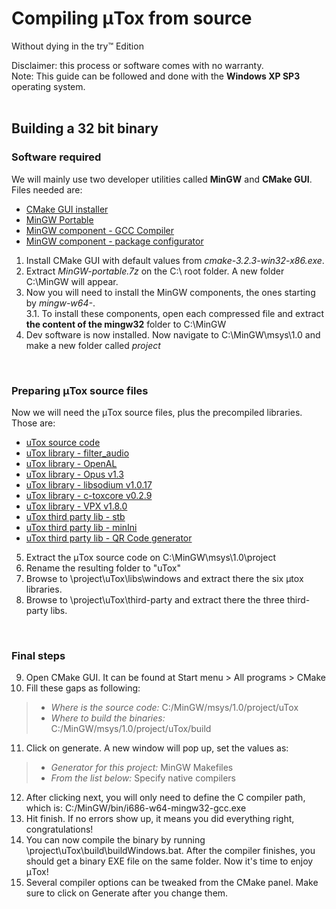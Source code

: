 # Compiling μTox from source

Without dying in the try™ Edition

Disclaimer: this process or software comes with no warranty. <br />
Note: This guide can be followed and done with the **Windows XP SP3** operating system.
<br />
<br />

## Building a 32 bit binary

### Software required

We will mainly use two developer utilities called **MinGW** and **CMake GUI**. Files needed are:

- [CMake GUI installer](https://github.com/blueclouds8666/uTox_XP/raw/files/utilities/cmake-3.2.3-win32-x86.exe)
- [MinGW Portable](https://github.com/blueclouds8666/uTox_XP/raw/files/utilities/MinGW-portable.7z)
- [MinGW component - GCC Compiler](https://github.com/blueclouds8666/uTox_XP/raw/files/utilities/MinGW%20Packages%20x86/mingw-w64-i686-7.1.0-release-win32-dwarf-rt_v5-rev2.7z)
- [MinGW component - package configurator](https://github.com/blueclouds8666/uTox_XP/raw/files/utilities/MinGW%20Packages%20x86/mingw-w64-i686-pkg-config-0.29-1-any.pkg.tar.xz)

1. Install CMake GUI with default values from *cmake-3.2.3-win32-x86.exe*.
2. Extract *MinGW-portable.7z* on the C:\ root folder. A new folder C:\MinGW will appear.
3. Now you will need to install the MinGW components, the ones starting by *mingw-w64-*. <br />
  3.1. To install these components, open each compressed file and extract **the content of the mingw32** folder to C:\MinGW
4. Dev software is now installed. Now navigate to C:\MinGW\msys\1.0 and make a new folder called *project*
<br />

### Preparing μTox source files

Now we will need the μTox source files, plus the precompiled libraries. Those are:

- [uTox source code](https://github.com/blueclouds8666/uTox_XP/archive/legacy-0.17.0.zip)
- [uTox library - filter_audio](https://github.com/blueclouds8666/uTox_XP/raw/files/libraries-precompiled/windows-x86/libfilteraudio_build_windows_x86.zip)
- [uTox library - OpenAL](https://github.com/blueclouds8666/uTox_XP/raw/files/libraries-precompiled/windows-x86/libopenal-1.16.0_build_windows_x86.zip)
- [uTox library - Opus v1.3](https://github.com/blueclouds8666/uTox_XP/raw/files/libraries-precompiled/windows-x86/libopus-1.3_build_windows_x86.zip)
- [uTox library - libsodium v1.0.17](https://github.com/blueclouds8666/uTox_XP/raw/files/libraries-precompiled/windows-x86/libsodium-1.0.17_build_windows_x86.zip)
- [uTox library - c-toxcore v0.2.9](https://github.com/blueclouds8666/uTox_XP/raw/files/libraries-precompiled/windows-x86/libtoxcore-toktok-only-0.2.9_build_windows_x86.zip)
- [uTox library - VPX v1.8.0](https://github.com/blueclouds8666/uTox_XP/raw/files/libraries-precompiled/windows-x86/libvpx-1.8.0_build_windows_x86.zip)
- [uTox third party lib - stb](https://github.com/blueclouds8666/uTox_XP/raw/files/third-party%20libraries/stb-9d9f75eb682dd98b34de08bb5c489c6c561c9fa6.zip)
- [uTox third party lib - minIni](https://github.com/blueclouds8666/uTox_XP/raw/files/third-party%20libraries/minIni-77908366d4c0a758e33c4c6f39a29eba836ae7dd.zip)
- [uTox third party lib - QR Code generator](https://github.com/blueclouds8666/uTox_XP/raw/files/third-party%20libraries/QR-Code-generator-7e18dfe885f1cf2924078542927496c35d575ce7.zip)

5. Extract the μTox source code on C:\MinGW\msys\1.0\project
6. Rename the resulting folder to "uTox"
7. Browse to \project\uTox\libs\windows and extract there the six μtox libraries.
8. Browse to \project\uTox\third-party and extract there the three third-party libs.
<br />

### Final steps

9. Open CMake GUI. It can be found at Start menu > All programs > CMake
10. Fill these gaps as following:

> - *Where is the source code:* C:/MinGW/msys/1.0/project/uTox
> - *Where to build the binaries:* C:/MinGW/msys/1.0/project/uTox/build

11. Click on generate. A new window will pop up, set the values as:

> - *Generator for this project:* MinGW Makefiles
> - *From the list below:* Specify native compilers

12. After clicking next, you will only need to define the C compiler path, which is: C:/MinGW/bin/i686-w64-mingw32-gcc.exe
13. Hit finish. If no errors show up, it means you did everything right, congratulations!
14. You can now compile the binary by running \project\uTox\build\buildWindows.bat. After the compiler finishes, you should get a binary EXE file on the same folder. Now it's time to enjoy μTox!
15. Several compiler options can be tweaked from the CMake panel. Make sure to click on Generate after you change them.
<br />
<br />

